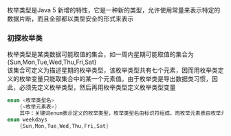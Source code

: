 枚举类型是Java 5 新增的特性，它是一种新的类型，允许使用常量来表示特定的数据片断，而且全部都以类型安全的形式来表示  
### 初探枚举类  
枚举类型是某类数据可能取值的集合，如一周内星期可能取值的集合为  
{Sun,Mon,Tue,Wed,Thu,Fri,Sat}  
该集合可定义为描述星期的枚举类型，该枚举类型共有七个元素，因而用枚举类定义的枚举变量只能取集合中的某一个元素值。由于枚举类是导出数据类习惯，因此，必须先定义枚举类型，然后再用枚举类型定义枚举类型变量  
```java
enum <枚举类型名>
    {<枚举元素表>}  
    其中：关键词enum表示定义的枚举类型，枚举类型名由标识符组成，而枚举元素表由枚举元素或枚举常量组成，例如  
enum weekdays
    {Sun,Mon,Tue,Wed,Thu,Fri,Sat}
    
```